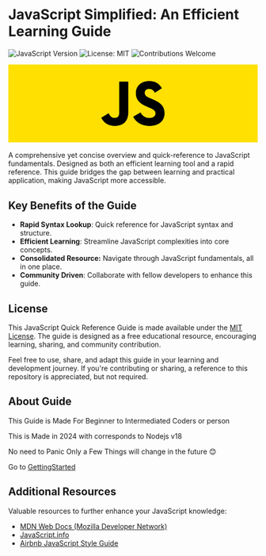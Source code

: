 # JavaScript Simplified: An Efficient Learning Guide

![JavaScript Version](https://img.shields.io/badge/JavaScript-ES6-yellow)
![License: MIT](https://img.shields.io/badge/License-MIT-blue.svg)
![Contributions Welcome](https://img.shields.io/badge/Contributions-Welcome-brightgreen.svg)

<p align="center">
  <img src="https://github.com/george-GPT/JavaScript-Quick-Reference/raw/main/images/JS-cover-photo.png" alt="JavaScript Quick Reference Guide Cover Image">
</p>

A comprehensive yet concise overview and quick-reference to JavaScript fundamentals. Designed as both an efficient learning tool and a rapid reference. This guide bridges the gap between learning and practical application, making JavaScript more accessible.

## Key Benefits of the Guide

- **Rapid Syntax Lookup**: Quick reference for JavaScript syntax and structure.
- **Efficient Learning**: Streamline JavaScript complexities into core concepts.
- **Consolidated Resource:** Navigate through JavaScript fundamentals, all in one place.
- **Community Driven**: Collaborate with fellow developers to enhance this guide.


## License
This JavaScript Quick Reference Guide is made available under the [MIT License](https://opensource.org/licenses/MIT). 
The guide is designed as a free educational resource, encouraging learning, sharing, and community contribution. 

Feel free to use, share, and adapt this guide in your learning and development journey. 
If you're contributing or sharing, a reference to this repository is appreciated, but not required.


## About Guide
This Guide is Made For Beginner to Intermediated Coders or person 

This is Made in 2024 with corresponds to Nodejs v18

No need to Panic Only a Few Things will change in the future 😊

Go to [GettingStarted](GettingStarted.md)

## Additional Resources
Valuable resources to further enhance your JavaScript knowledge:
- [MDN Web Docs (Mozilla Developer Network)](https://developer.mozilla.org/en-US/docs/Web/JavaScript)
- [JavaScript.info](https://javascript.info/)
- [Airbnb JavaScript Style Guide](https://github.com/airbnb/javascript)

